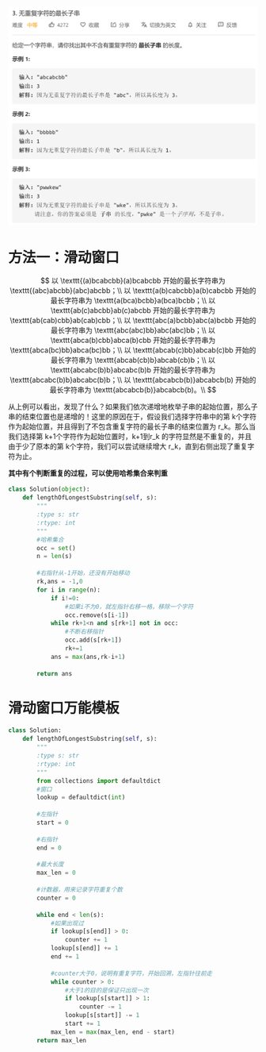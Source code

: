 
![Alt text](./images/1.png)

# 方法一：滑动窗口

$$
以 \texttt{(a)bcabcbb}(a)bcabcbb 开始的最长字符串为 \texttt{(abc)abcbb}(abc)abcbb；\\
以 \texttt{a(b)cabcbb}a(b)cabcbb 开始的最长字符串为 \texttt{a(bca)bcbb}a(bca)bcbb；\\
以 \texttt{ab(c)abcbb}ab(c)abcbb 开始的最长字符串为 \texttt{ab(cab)cbb}ab(cab)cbb；\\
以 \texttt{abc(a)bcbb}abc(a)bcbb 开始的最长字符串为 \texttt{abc(abc)bb}abc(abc)bb；\\
以 \texttt{abca(b)cbb}abca(b)cbb 开始的最长字符串为 \texttt{abca(bc)bb}abca(bc)bb；\\
以 \texttt{abcab(c)bb}abcab(c)bb 开始的最长字符串为 \texttt{abcab(cb)b}abcab(cb)b；\\
以 \texttt{abcabc(b)b}abcabc(b)b 开始的最长字符串为 \texttt{abcabc(b)b}abcabc(b)b；\\
以 \texttt{abcabcb(b)}abcabcb(b) 开始的最长字符串为 \texttt{abcabcb(b)}abcabcb(b)。\\
$$

从上例可以看出，发现了什么？如果我们依次递增地枚举子串的起始位置，那么子串的结束位置也是递增的！这里的原因在于，假设我们选择字符串中的第 k个字符作为起始位置，并且得到了不包含重复字符的最长子串的结束位置为 r_k。那么当我们选择第 k+1个字符作为起始位置时，k+1到r_k 的字符显然是不重复的，并且由于少了原本的第 k个字符，我们可以尝试继续增大 r_k，直到右侧出现了重复字符为止。

**其中有个判断重复的过程，可以使用哈希集合来判重**

```Python
class Solution(object):
    def lengthOfLongestSubstring(self, s):
        """
        :type s: str
        :rtype: int
        """
        #哈希集合
        occ = set()
        n = len(s)
        
        #右指针从-1开始，还没有开始移动
        rk,ans = -1,0
        for i in range(n):
            if i!=0:
                #如果i不为0，就左指针右移一格，移除一个字符
                occ.remove(s[i-1])
            while rk+1<n and s[rk+1] not in occ:
                #不断右移指针
                occ.add(s[rk+1])
                rk+=1
           	ans = max(ans,rk-i+1)
            
        return ans
```



# 滑动窗口万能模板

```python
class Solution:
    def lengthOfLongestSubstring(self, s):
        """
        :type s: str
        :rtype: int
        """
        from collections import defaultdict
        #窗口
        lookup = defaultdict(int)
        
        #左指针
        start = 0
        
        #右指针
        end = 0
        
        #最大长度
        max_len = 0
        
        #计数器，用来记录字符重复个数
        counter = 0
        
        while end < len(s):
            #如果出现过
            if lookup[s[end]] > 0:
                counter += 1
            lookup[s[end]] += 1
            end += 1
            
            #counter大于0，说明有重复字符，开始回溯，左指针往前走
            while counter > 0:
                #大于1的目的是保证只出现一次
                if lookup[s[start]] > 1:
                    counter -= 1
                lookup[s[start]] -= 1
                start += 1
            max_len = max(max_len, end - start)
        return max_len
```

